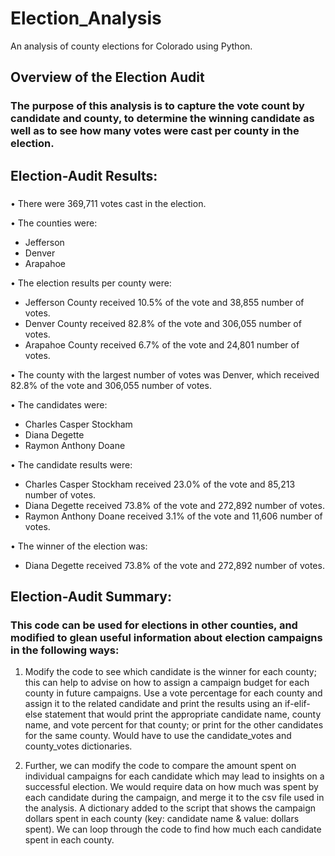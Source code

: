 # Election_Analysis
An analysis of county elections for Colorado using Python.
## Overview of the Election Audit
### The purpose of this analysis is to capture the vote count by candidate and county, to determine the winning candidate as well as to see how many votes were cast per county in the election.

## Election-Audit Results:
### 
•	There were 369,711 votes cast in the election.

•	The counties were:
  - Jefferson
  - Denver
  - Arapahoe
 
•	The election results per county were:
  - Jefferson County  received 10.5% of the vote and 38,855 number of votes.
  - Denver County received 82.8% of the vote and 306,055 number of votes.
  - Arapahoe County received 6.7% of the vote and 24,801 number of votes.
 
•	The county with the largest number of votes was Denver, which received 82.8% of the vote and 306,055 number of votes.

•	The candidates were:
  - Charles Casper Stockham
  - Diana Degette
  - Raymon Anthony Doane

•	The candidate results were:
  - Charles Casper Stockham received 23.0% of the vote and 85,213 number of votes.
  - Diana Degette received 73.8% of the vote and 272,892 number of votes.
  - Raymon Anthony Doane received 3.1% of the vote and 11,606 number of votes. 

•	The winner of the election was:
  - Diana Degette received 73.8% of the vote and 272,892 number of votes.

## Election-Audit Summary:
### This code can be used for elections in other counties, and modified to glean useful information about election campaigns in the following ways:

1)	Modify the code to see which candidate is the winner for each county; this can help to advise on how to assign a campaign budget for each county in future campaigns. Use a vote percentage for each county and assign it to the related candidate and print the results using an if-elif-else statement that would print the appropriate candidate name, county name, and vote percent for that county; or print for the other candidates for the same county. Would have to use the candidate_votes and county_votes dictionaries.

2)	Further, we can modify the code to compare the amount spent on individual campaigns for each candidate which may lead to insights on a successful election. We would require data on how much was spent by each candidate during the campaign, and merge it to the csv file used in the analysis. A dictionary added to the script that shows the campaign dollars spent in each county (key: candidate name & value: dollars spent). We can loop through the code to find how much each candidate spent in each county.

